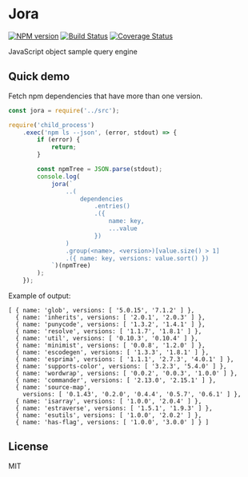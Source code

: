# Jora

[![NPM version](https://img.shields.io/npm/v/jora.svg)](https://www.npmjs.com/package/jora)
[![Build Status](https://travis-ci.org/lahmatiy/jora.svg?branch=master)](https://travis-ci.org/lahmatiy/jora)
[![Coverage Status](https://coveralls.io/repos/github/lahmatiy/jora/badge.svg?branch=master)](https://coveralls.io/github/lahmatiy/jora?branch=master)

JavaScript object sample query engine

## Quick demo

Fetch npm dependencies that have more than one version.

```js
const jora = require('../src');

require('child_process')
    .exec('npm ls --json', (error, stdout) => {
        if (error) {
            return;
        }

        const npmTree = JSON.parse(stdout);
        console.log(
            jora(`
                ..(
                    dependencies
                        .entries()
                        .({
                            name: key,
                            ...value
                        })
                )
                .group(<name>, <version>)[value.size() > 1]
                .({ name: key, versions: value.sort() })
            `)(npmTree)
        );
    });
```

Example of output:

```
[ { name: 'glob', versions: [ '5.0.15', '7.1.2' ] },
  { name: 'inherits', versions: [ '2.0.1', '2.0.3' ] },
  { name: 'punycode', versions: [ '1.3.2', '1.4.1' ] },
  { name: 'resolve', versions: [ '1.1.7', '1.8.1' ] },
  { name: 'util', versions: [ '0.10.3', '0.10.4' ] },
  { name: 'minimist', versions: [ '0.0.8', '1.2.0' ] },
  { name: 'escodegen', versions: [ '1.3.3', '1.8.1' ] },
  { name: 'esprima', versions: [ '1.1.1', '2.7.3', '4.0.1' ] },
  { name: 'supports-color', versions: [ '3.2.3', '5.4.0' ] },
  { name: 'wordwrap', versions: [ '0.0.2', '0.0.3', '1.0.0' ] },
  { name: 'commander', versions: [ '2.13.0', '2.15.1' ] },
  { name: 'source-map',
    versions: [ '0.1.43', '0.2.0', '0.4.4', '0.5.7', '0.6.1' ] },
  { name: 'isarray', versions: [ '1.0.0', '2.0.4' ] },
  { name: 'estraverse', versions: [ '1.5.1', '1.9.3' ] },
  { name: 'esutils', versions: [ '1.0.0', '2.0.2' ] },
  { name: 'has-flag', versions: [ '1.0.0', '3.0.0' ] } ]
```

## License

MIT
